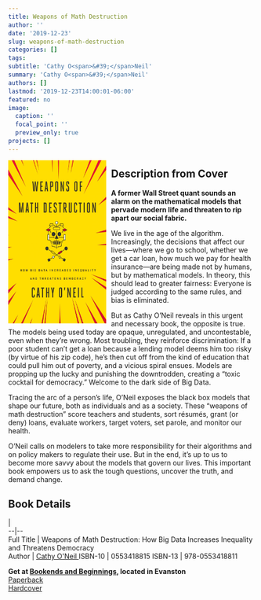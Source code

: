```yaml
---
title: Weapons of Math Destruction
author: ''
date: '2019-12-23'
slug: weapons-of-math-destruction
categories: []
tags:
subtitle: 'Cathy O<span>&#39;</span>Neil'
summary: 'Cathy O<span>&#39;</span>Neil'
authors: []
lastmod: '2019-12-23T14:00:01-06:00'
featured: no
image: 
  caption: ''
  focal_point: ''
  preview_only: true
projects: []
---
```

<img alt = 'my new screenshot' width='200' src='featured.jpg' align="left" style="margin: 0px 10px 0px 0px;"/>  

## Description from Cover   

**A former Wall Street quant sounds an alarm on the mathematical models that pervade modern life and threaten to rip apart our social fabric.**

We live in the age of the algorithm. Increasingly, the decisions that affect our lives—where we go to school, whether we get a car loan, how much we pay for health insurance—are being made not by humans, but by mathematical models. In theory, this should lead to greater fairness: Everyone is judged according to the same rules, and bias is eliminated.

But as Cathy O’Neil reveals in this urgent and necessary book, the opposite is true. The models being used today are opaque, unregulated, and uncontestable, even when they’re wrong. Most troubling, they reinforce discrimination: If a poor student can’t get a loan because a lending model deems him too risky (by virtue of his zip code), he’s then cut off from the kind of education that could pull him out of poverty, and a vicious spiral ensues. Models are propping up the lucky and punishing the downtrodden, creating a “toxic cocktail for democracy.” Welcome to the dark side of Big Data.

Tracing the arc of a person’s life, O’Neil exposes the black box models that shape our future, both as individuals and as a society. These “weapons of math destruction” score teachers and students, sort résumés, grant (or deny) loans, evaluate workers, target voters, set parole, and monitor our health.

O’Neil calls on modelers to take more responsibility for their algorithms and on policy makers to regulate their use. But in the end, it’s up to us to become more savvy about the models that govern our lives. This important book empowers us to ask the tough questions, uncover the truth, and demand change.

## Book Details 
  |   
--|--  
Full Title | Weapons of Math Destruction: How Big Data Increases Inequality and Threatens Democracy  
Author | [Cathy O'Neil ](https://en.wikipedia.org/wiki/Cathy_O%27Neil)
ISBN-10 | 0553418815 
ISBN-13 | 978-0553418811

**Get at [Bookends and Beginnings](https://www.bookendsandbeginnings.com/), located in Evanston**  
[Paperback](https://www.bookendsandbeginnings.com/book/9780553418835)  
[Hardcover](https://www.bookendsandbeginnings.com/book/9780553418811)





